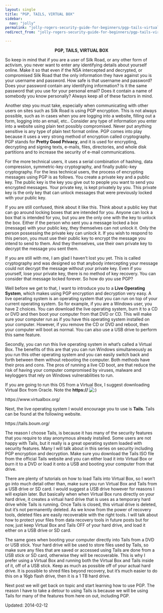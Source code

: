 ```yaml
---
layout: single
title: "PGP, TAILS, VIRTUAL BOX"
sidebar:
  nav: "jolly"
permalink: "jolly-rogers-security-guide-for-beginners/pgp-tails-virtual-box/"
redirect_from: "jolly-rogers-security-guide-for-beginners/pgp-tails-virtual-box"

---
```


<div align="center"><strong>PGP, TAILS, VIRTUAL BOX</strong></div>
<p>So keep in mind that if you are a user of Silk Road, or any other form of activism, you never want to enter any identifying details about yourself online. Make it so that even if the NSA intercepted and decrypted, or compromised Silk Road that the only information they have against you is your username and password. How safe is that username and password? Does your password contain any identifying information? Is it the same password that you use for your personal email? Does it contain a name of somebody you know personally? Always keep all of these factors in mind.</p>
<p>Another step you must take, especially when communicating with other users on sites such as Silk Road is using PGP encryption. This is not always possible, such as in cases when you are logging into a website, filling out a form, logging into an email, etc.. Consider any type of information you enter into a website using plain text possibly compromised. Never put anything sensitive is any type of plain text format online. PGP comes into play because it uses a very strong method of encryption called cryptography. PGP stands for <strong>Pretty Good Privacy</strong>, and it is used for encrypting, decrypting and signing texts, e-mails, files, directories, and whole disk partitions and to increase the security of e-mail communications.</p>
<p>For the more technical users, it uses a serial combination of hashing, data compression, symmetric-key cryptography, and finally public-key cryptography. For the less technical users, the process of encrypting messages using PGP is as follows. You create a private key and a public key. The public key is the key you give out to people you want to send you encrypted messages. Your private key, is kept privately by you. This private key is the only key that can unlock messages that were previously locked with your public key.</p>
<p>If you are still confused, think about it like this. Think about a public key that can go around locking boxes that are intended for you. Anyone can lock a box that is intended for you, but you are the only one with the key to unlock the box. Either if the person who sent you a message locked a box (message) with your public key, they themselves can not unlock it. Only the person possessing the private key can unlock it. If you wish to respond to this person, you must use their public key to encrypt the message you intend to send to them. And they themselves, use their own private key to decrypt the message you sent them.</p>
<p>If you are still with me, I am glad I haven&#8217;t lost you yet. This is called cryptography and was designed so that anybody intercepting your message could not decrypt the message without your private key. Even if you yourself, lose your private key, there is no method of key recovery. You can consider that message locked forever. So how do you use PGP?</p>
<p>Well before we get to that, I want to introduce you to a <strong>Live Operating System</strong>, which makes using PGP encryption and decryption very easy. A live operating system is an operating system that you can run on top of your current operating system. So for example, if you are a Windows user, you have 2 choices. You can download the live operating system, burn it to a CD or DVD and then boot your computer from that DVD or CD. This will make sure your computer run as if you have this operating system installed on your computer. However, if you remove the CD or DVD and reboot, then your computer will boot as normal. You can also use a USB drive to perform this same feature.</p>
<p>Secondly, you can run this live operating system in what&#8217;s called a Virtual Box. The benefits of this are that you can run Windows simultaneously as you run this other operating system and you can easily switch back and forth between them without rebooting the computer. Both methods have their pros and cons. The pros of running a live CD boot, are that reduce the risk of having your computer compromised by viruses, malware and keyloggers that rely on Windows vulnerabilities to run.</p>
<p>If you are going to run this OS from a Virtual Box, I suggest downloading Virtual Box from Oracle. Note the <strong>https://</strong> <img title="Smiley" alt=":)" src="http://thehub7dnl5nmcz5.onion/Smileys/default/smiley.gif"/></p>
<p>https://www.virtualbox.org/</p>
<p>Next, the live operating system I would encourage you to use is <strong>Tails</strong>. Tails can be found at the following website.</p>
<p>https://tails.boum.org/</p>
<p>The reason I choose Tails, is because it has many of the security features that you require to stay anonymous already installed. Some users are not happy with Tails, but it really is a great operating system loaded with security features. Many I will talk about in this series on security including PGP encryption and decryption. Make sure you download the Tails ISO file from the official Tails website and you can either load it into Virtual Box or burn it to a DVD or load it onto a USB and booting your computer from that drive.</p>
<p>There are plenty of tutorials on how to load Tails into Virtual Box, so I won&#8217;t go into much detail other than, make sure you run Virtual Box and Tails from a USB drive or SD card. I would suggest a USB drive however for reasons I will explain later. But basically when when Virtual Box runs directly on your hard drive, it creates a virtual hard drive that is uses as a temporary hard drive while Tails is running. Once Tails is closed, this virtual drive is deleted, but it&#8217;s not permanently deleted. As we know from the power of recovery tools, deleted files are easily recoverable with the right tools. I will talk about how to protect your files from data recovery tools in future posts but for now, just keep Virtual Box and Tails OFF of your hard drive, and load it either on a USB drive or SD card.</p>
<p>The same goes when booting your computer directly into Tails from a DVD or USB stick. Your hard drive will be used to store files used by Tails, so make sure any files that are saved or accessed using Tails are done from a USB stick or SD card, otherwise they will be recoverable. This is why I prefer using a Virtual Box and running both the Virtual Box and Tails inside of it, off of a USB stick. Keep as much as possible off of your actual hard drive. It is possible to shred files beyond recovery, but it&#8217;s much easier to do this on a 16gb flash drive, then it is a 1 TB hard drive.</p>
<p>Next post we will get back on topic and start learning how to use PGP. The reason I have to take a detour to using Tails is because we will be using Tails for many of the features from here on out, including PGP.</p>

Updated: 2014-02-12

